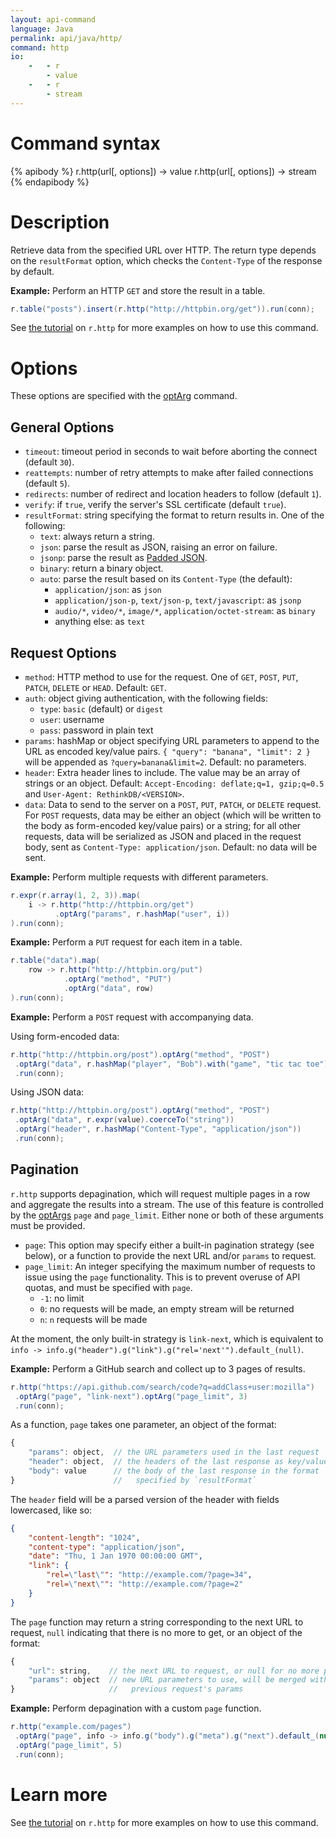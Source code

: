 ```yaml
---
layout: api-command
language: Java
permalink: api/java/http/
command: http
io:
    -   - r
        - value
    -   - r
        - stream
---
```


# Command syntax #

{% apibody %}
r.http(url[, options]) &rarr; value
r.http(url[, options]) &rarr; stream
{% endapibody %}

# Description #

Retrieve data from the specified URL over HTTP.  The return type depends on the `resultFormat` option, which checks the `Content-Type` of the response by default.

__Example:__ Perform an HTTP `GET` and store the result in a table.

```java
r.table("posts").insert(r.http("http://httpbin.org/get")).run(conn);
```

See [the tutorial](/docs/external-api-access/) on `r.http` for more examples on how to use this command.

# Options #

These options are specified with the [optArg](/api/java/optarg) command.

## General Options ##

* `timeout`: timeout period in seconds to wait before aborting the connect (default `30`).
* `reattempts`: number of retry attempts to make after failed connections (default `5`).
* `redirects`: number of redirect and location headers to follow (default `1`).
* `verify`: if `true`, verify the server's SSL certificate (default `true`).
* `resultFormat`: string specifying the format to return results in. One of the following:
    * `text`: always return a string.
    * `json`: parse the result as JSON, raising an error on failure.
    * `jsonp`: parse the result as [Padded JSON][jsonp].
    * `binary`: return a binary object.
    * `auto`: parse the result based on its `Content-Type` (the default):
        * `application/json`: as `json`
        * `application/json-p`, `text/json-p`, `text/javascript`: as `jsonp`
        * `audio/*`, `video/*`, `image/*`, `application/octet-stream`: as `binary`
        * anything else: as `text`

[jsonp]: https://en.wikipedia.org/wiki/JSONP

## Request Options

* `method`: HTTP method to use for the request. One of `GET`, `POST`, `PUT`, `PATCH`, `DELETE` or `HEAD`. Default: `GET`.
* `auth`: object giving authentication, with the following fields:
    * `type`: `basic` (default) or `digest`
    * `user`: username
    * `pass`: password in plain text
* `params`: hashMap or object specifying URL parameters to append to the URL as encoded key/value pairs. `{ "query": "banana", "limit": 2 }` will be appended as `?query=banana&limit=2`. Default: no parameters.
* `header`: Extra header lines to include. The value may be an array of strings or an object. Default: `Accept-Encoding: deflate;q=1, gzip;q=0.5` and `User-Agent: RethinkDB/<VERSION>`.
* `data`: Data to send to the server on a `POST`, `PUT`, `PATCH`, or `DELETE` request. For `POST` requests, data may be either an object (which will be written to the body as form-encoded key/value pairs) or a string; for all other requests, data will be serialized as JSON and placed in the request body, sent as `Content-Type: application/json`. Default: no data will be sent.

__Example:__ Perform multiple requests with different parameters.

```java
r.expr(r.array(1, 2, 3)).map(
    i -> r.http("http://httpbin.org/get")
          .optArg("params", r.hashMap("user", i))
).run(conn);
```

__Example:__ Perform a `PUT` request for each item in a table.

```java
r.table("data").map(
    row -> r.http("http://httpbin.org/put")
            .optArg("method", "PUT")
            .optArg("data", row)
).run(conn);
```

__Example:__ Perform a `POST` request with accompanying data.

Using form-encoded data:

```java
r.http("http://httpbin.org/post").optArg("method", "POST")
 .optArg("data", r.hashMap("player", "Bob").with("game", "tic tac toe"))
 .run(conn);
```

Using JSON data:

```java
r.http("http://httpbin.org/post").optArg("method", "POST")
 .optArg("data", r.expr(value).coerceTo("string"))
 .optArg("header", r.hashMap("Content-Type", "application/json"))
 .run(conn);
```

## Pagination

`r.http` supports depagination, which will request multiple pages in a row and aggregate the results into a stream.  The use of this feature is controlled by the [optArgs](/api/java/optarg) `page` and `page_limit`.  Either none or both of these arguments must be provided.

* `page`: This option may specify either a built-in pagination strategy (see below), or a function to provide the next URL and/or `params` to request.
* `page_limit`: An integer specifying the maximum number of requests to issue using the `page` functionality.  This is to prevent overuse of API quotas, and must be specified with `page`.
    * `-1`: no limit
    * `0`: no requests will be made, an empty stream will be returned
    * `n`: `n` requests will be made

At the moment, the only built-in strategy is `link-next`, which is equivalent to `info -> info.g("header").g("link").g("rel='next'").default_(null)`.

__Example:__ Perform a GitHub search and collect up to 3 pages of results.

```java
r.http("https://api.github.com/search/code?q=addClass+user:mozilla")
 .optArg("page", "link-next").optArg("page_limit", 3)
 .run(conn);
```

As a function, `page` takes one parameter, an object of the format:

```js
{
    "params": object,  // the URL parameters used in the last request
    "header": object,  // the headers of the last response as key/value pairs
    "body": value      // the body of the last response in the format
}                      //   specified by `resultFormat`
```

The `header` field will be a parsed version of the header with fields lowercased, like so:

```json
{
    "content-length": "1024",
    "content-type": "application/json",
    "date": "Thu, 1 Jan 1970 00:00:00 GMT",
    "link": {
        "rel=\"last\"": "http://example.com/?page=34",
        "rel=\"next\"": "http://example.com/?page=2"
    }
}
```

The `page` function may return a string corresponding to the next URL to request, `null` indicating that there is no more to get, or an object of the format:

```js
{
    "url": string,    // the next URL to request, or null for no more pages
    "params": object  // new URL parameters to use, will be merged with the
}                     //   previous request's params
```

__Example:__ Perform depagination with a custom `page` function.

```java
r.http("example.com/pages")
 .optArg("page", info -> info.g("body").g("meta").g("next").default_(null))
 .optArg("page_limit", 5)
 .run(conn);
```

# Learn more

See [the tutorial](/docs/external-api-access/) on `r.http` for more examples on how to use this command.
